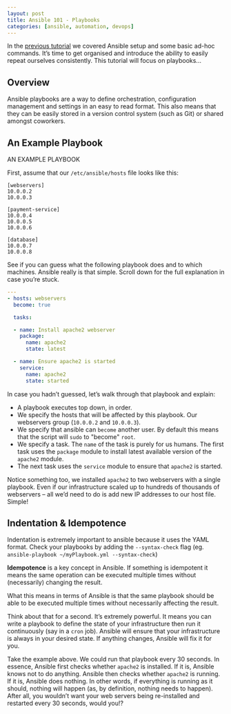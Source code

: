 ```yaml
---
layout: post
title: Ansible 101 - Playbooks
categories: [ansible, automation, devops]
---
```


In the [previous tutorial](/ansible-101-basics) we covered Ansible setup and some basic ad-hoc commands. It’s time to get organised and introduce the ability to easily repeat ourselves consistently. This tutorial will focus on playbooks...

## Overview

Ansible playbooks are a way to define orchestration, configuration management and settings in an easy to read format. This also means that they can be easily stored in a version control system (such as Git) or shared amongst coworkers.

## An Example Playbook
AN EXAMPLE PLAYBOOK

First, assume that our `/etc/ansible/hosts` file looks like this:

```
[webservers]
10.0.0.2
10.0.0.3

[payment-service]
10.0.0.4
10.0.0.5
10.0.0.6

[database]
10.0.0.7
10.0.0.8
```
See if you can guess what the following playbook does and to which machines. Ansible really is that simple. Scroll down for the full explanation in case you’re stuck.

```yaml
---
- hosts: webservers
  become: true

  tasks:

  - name: Install apache2 webserver
    package:
      name: apache2
      state: latest

  - name: Ensure apache2 is started
    service:
      name: apache2
      state: started
```

In case you hadn’t guessed, let’s walk through that playbook and explain:

- A playbook executes top down, in order.
- We specify the hosts that will be affected by this playbook. Our webservers group (`10.0.0.2` and `10.0.0.3`).
- We specify that ansible can `become` another user. By default this means that the script will `sudo` to "become" `root`.
- We specify a task. The `name` of the task is purely for us humans. The first task uses the `package` module to install latest available version of the `apache2` module.
- The next task uses the `service` module to ensure that `apache2` is started.

Notice something too, we installed `apache2` to two webservers with a single playbook. Even if our infrastructure scaled up to hundreds of thousands of webservers – all we’d need to do is add new IP addresses to our host file. Simple!

## Indentation & Idempotence

Indentation is extremely important to ansible because it uses the YAML format. Check your playbooks by adding the `--syntax-check` flag (eg. `ansible-playbook ~/myPlaybook.yml --syntax-check`)

**Idempotence** is a key concept in Ansible. If something is idempotent it means the same operation can be executed multiple times without (necessarily) changing the result.

What this means in terms of Ansible is that the same playbook should be able to be executed multiple times without necessarily affecting the result.

Think about that for a second. It’s extremely powerful. It means you can write a playbook to define the state of your infrastructure then run it continuously (say in a `cron` job). Ansible will ensure that your infrastructure is always in your desired state. If anything changes, Ansible will fix it for you.

Take the example above. We could run that playbook every 30 seconds. In essence, Ansible first checks whether `apache2` is installed. If it is, Ansible knows not to do anything. Ansible then checks whether `apache2` is running. If it is, Ansible does nothing. In other words, if everything is running as it should, nothing will happen (as, by definition, nothing needs to happen). After all, you wouldn’t want your web servers being re-installed and restarted every 30 seconds, would you!?